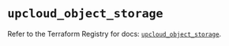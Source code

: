 # `upcloud_object_storage`

Refer to the Terraform Registry for docs: [`upcloud_object_storage`](https://registry.terraform.io/providers/upcloudltd/upcloud/3.3.1/docs/resources/object_storage).
